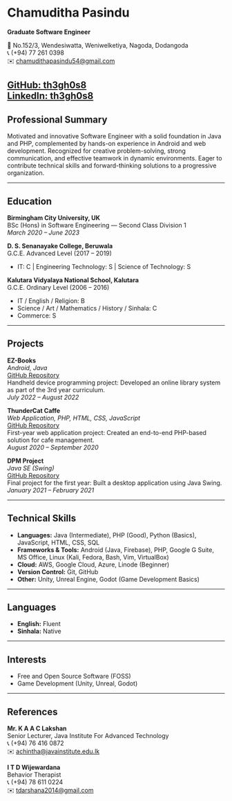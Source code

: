 # Chamuditha Pasindu

**Graduate Software Engineer**

📍 No.152/3, Wendesiwatta, Weniwelketiya, Nagoda, Dodangoda  
📞 (+94) 77 261 0398  
✉️ chamudithapasindu54@gmail.com

[GitHub: th3gh0s8](https://github.com/th3gh0s8)  
[LinkedIn: th3gh0s8](#)
---

## Professional Summary

Motivated and innovative Software Engineer with a solid foundation in Java and PHP, complemented by hands-on experience in Android and web development. Recognized for creative problem-solving, strong communication, and effective teamwork in dynamic environments. Eager to contribute technical skills and forward-thinking solutions to a progressive organization.

---

## Education

**Birmingham City University, UK**  
BSc (Hons) in Software Engineering — Second Class Division 1  
_March 2020 – June 2023_

**D. S. Senanayake College, Beruwala**  
G.C.E. Advanced Level (2017 – 2019)  
- IT: C | Engineering Technology: S | Science of Technology: S

**Kalutara Vidyalaya National School, Kalutara**  
G.C.E. Ordinary Level (2006 – 2016)  
- IT / English / Religion: B  
- Science / Art / Mathematics / History / Sinhala: C  
- Commerce: S

---

## Projects

**EZ-Books**  
_Android, Java_  
[GitHub Repository](https://github.com/th3gh0s8/ez_books)  
Handheld device programming project: Developed an online library system as part of the 3rd year curriculum.  
_July 2022 – August 2022_

**ThunderCat Caffe**  
_Web Application, PHP, HTML, CSS, JavaScript_  
[GitHub Repository](https://github.com/th3gh0s8/Php-web-Application)  
First-year web application project: Created an end-to-end PHP-based solution for cafe management.  
_August 2020 – September 2020_

**DPM Project**  
_Java SE (Swing)_  
[GitHub Repository](https://github.com/th3gh0s8/DPMproject)  
Final project for the first year: Built a desktop application using Java Swing.  
_January 2021 – February 2021_

---

## Technical Skills

- **Languages:** Java (Intermediate), PHP (Good), Python (Basics), JavaScript, HTML, CSS, SQL
- **Frameworks & Tools:** Android (Java, Firebase), PHP, Google G Suite, MS Office, Linux (Kali, Fedora, Bash, Vim, VirtualBox)
- **Cloud:** AWS, Google Cloud, Azure, Linode (Beginner)
- **Version Control:** Git, GitHub
- **Other:** Unity, Unreal Engine, Godot (Game Development Basics)

---

## Languages

- **English:** Fluent
- **Sinhala:** Native

---

## Interests

- Free and Open Source Software (FOSS)
- Game Development (Unity, Unreal, Godot)

---

## References

**Mr. K A A C Lakshan**  
Senior Lecturer, Java Institute For Advanced Technology  
📞 (+94) 76 416 0872  
✉️ achintha@javainstitute.edu.lk

**I T D Wijewardana**  
Behavior Therapist  
📞 (+94) 78 611 0224  
✉️ tdarshana2014@gmail.com
